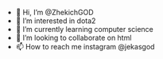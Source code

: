 - 👋 Hi, I’m @ZhekichGOD
- 👀 I’m interested in dota2
- 🌱 I’m currently learning computer science 
- 💞️ I’m looking to collaborate on html
- 📫 How to reach me instagram @jekasgod

<!---
ZhekichGOD/ZhekichGOD is a ✨ special ✨ repository because its `README.md` (this file) appears on your GitHub profile.
You can click the Preview link to take a look at your changes.
--->
